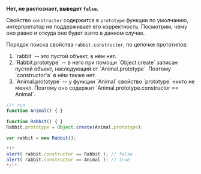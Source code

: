 **Нет, не распознает, выведет `false`.**

Свойство `constructor` содержится в `prototype` функции по умолчанию, интерпретатор не поддерживает его корректность. Посмотрим, чему оно равно и откуда оно будет взято в данном случае.

Порядок поиска свойства `rabbit.constructor`, по цепочке прототипов:
<ol>
<li>`rabbit` -- это пустой объект, в нём нет.</li>
<li>`Rabbit.prototype` -- в него при помощи `Object.create` записан пустой объект, наследующий от `Animal.prototype`. Поэтому `constructor'а` в нём также нет.</li>
<li>`Animal.prototype` -- у функции `Animal` свойство `prototype` никто не менял. Поэтому оно содержит `Animal.prototype.constructor == Animal`.</li>
</ol>

```js
//+ run
function Animal() { }

function Rabbit() { }
Rabbit.prototype = Object.create(Animal.prototype);

var rabbit = new Rabbit();

*!*
alert( rabbit.constructor == Rabbit ); // false
alert( rabbit.constructor == Animal ); // true
*/!*
```

